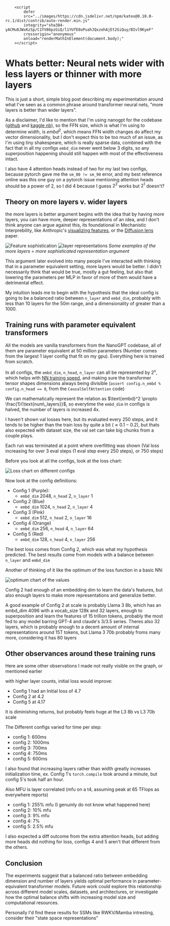 <script src="../images/https://cdn.jsdelivr.net/npm/katex@0.10.0-rc.1/dist/katex.min.js" integrity="sha384-483A6DwYfKeDa0Q52fJmxFXkcPCFfnXMoXblOkJ4JcA8zATN6Tm78UNL72AKk+0O" crossorigin="anonymous"></script>

        <script
            defer
            src="../images/https://cdn.jsdelivr.net/npm/katex@0.10.0-rc.1/dist/contrib/auto-render.min.js"
            integrity="sha384-yACMu8JWxKzSp/C1YV86pzGiQ/l1YUfE8oPuahJQxzehAjEt2GiQuy/BIvl9KyeF"
            crossorigin="anonymous"
            onload="renderMathInElement(document.body);"
        ></script>

# Whats better: Neural nets wider with less layers or thinner with more layers

This is just a short, simple blog post describing my experimentation around what I've seen as a common phrase around transformer neural nets, "more layers is better than wider layers".

As a disclaimer, I'd like to mention that I'm using nanogpt for the codebase ([github](https://github.com/VatsaDev/layersVdimension) and [kaggle nb](https://www.kaggle.com/code/vatsadev/layersexperiment)), so the FFN size, which is what I'm using to determine width, is $embd^2$, which means FFN width changes do affect my vector dimensionality, but I don't expect this to be too much of an issue, as I'm using tiny shakespeare, which is really sparse data, combined with the fact that in all my configs `embd_dim` never went below 3 digits, so any superposition happening should still happen with most of the effectiveness intact.

I also have 4 attention heads instead of two for my last two configs, because pytorch gave me the `sm_80 != sm_90` error, and my best reference online was this one guy on a pytorch issue mentioning attention heads should be a power of 2, so I did 4 because I guess $2^2$ works but $2^1$ doesn't?

## Theory on more layers v. wider layers

the more layers is better argument begins with the idea that by having more layers, you can have more, deeper representations of an idea, and I don't think anyone can argue against this, its foundational in Mechanistic Interprebility, like Anthropic's [visualizing features](https://distill.pub/2017/feature-visualization/), or the [Diffusion lens](https://arxiv.org/abs/2403.05846) paper.

![Feature sophistication](images/features.png)
![layer representations](images/layersDetail.png)
_Some examples of the more layers = more sophisticated representation argument_

This argument later evolved into many people I've interacted with thinking that in a parameter equivalent setting, more layers would be better. I didn't necessarily think that would be true, mostly a gut feeling, but also that lowering the parameters per MLP in favor of more of them would have a detrimental effect.

My intuition leads me to begin with the hypothesis that the ideal config is going to be a balanced ratio between `n_layer` and `embd_dim`, probably with less than 10 layers for the 50m range, and a dimensionality of greater than a 1000.

## Training runs with parameter equivalent transformers

All the models are vanilla transformers from the NanoGPT codebase, all of them are parameter equivalent at 50 million parameters (Number comes from the largest 1 layer config that fit on my gpu). Everything here is trained from scratch. 

In all configs, the `embd_dim`, `n_head`, `n_layer` can all be represented by $2^x$, which helps with [NN training speed](https://x.com/karpathy/status/1621578354024677377), and making sure the transformer tensor shapes dimensions always being divisible (`assert config.n_embd % config.n_head == 0`, from the `CausalSelfAttention` code)

We can mathematically represent the relation as $\text{embd}^2 \propto \frac{1}{\text{num\_layers}}$, so everytime the `embd_dim` in configs is halved, the number of layers is increased 4x.

I haven't shown val losses here, but its evaluated every 250 steps, and it tends to be higher than the train loss by quite a bit ($\approx 0.1-0.2$), but thats also expected with dataset size, the val set can take big chunks from a couple plays.

Each run was terminated at a point where overfitting was shown (Val loss increasing for over 3 eval steps (1 eval step every 250 steps), or 750 steps)

Before you look at all the configs, look at the loss chart:

![Loss chart on different configs](images/layersGraph.png)

Now look at the config definitions:

 - Config 1 (Purple):
     - `embd_dim` 2048, `n_head` 2, `n_layer` 1
 - Config 2 (Blue)
     - `embd_dim` 1024, `n_head` 2, `n_layer` 4
 - Config 3 (Pink)
     - `embd_dim` 512, `n_head` 2, `n_layer` 16
 - Config 4 (Orange)
     - `embd_dim` 256, `n_head` 4, `n_layer` 64
 - Config 5 (Red)
     - `embd_dim` 128, `n_head` 4, `n_layer` 256

The best loss comes from Config 2, which was what my hypothesis predicted. The best results come from models with a balance between `n_layer` and `embd_dim`

Another of thinking of it like the optimum of the loss function in a basic NN:

![optimum chart of the values](images/optimumGraph.png)

Config 2 had enough of an embedding dim to learn the data's features, but also enough layers to make more representations and generalize better.

A good example of Config 2 at scale is probably Llama 3 8b, which has an embd_dim 4096 with a vocab_size 128k and 32 layers, enough to superposition and learn the features of 15 trillion tokens, probably the most fed to any model barring GPT-4 and claude's 3/3.5 series. Theres also 32 layers, which is probably enough to a decent amount of internal representations around 15T tokens, but Llama 3 70b probably froms many more, considering it has 80 layers

## Other observances around these training runs

Here are some other observations I made not really visible on the graph, or mentioned earlier 

with higher layer counts, initial loss would improve:
 - Config 1 had an Initial loss of 4.7
 - Config 2 at 4.2
 - Config 5 at 4.17

It is diminishing returns, but probably feels huge at the L3 8b vs L3 70b scale

The Different configs varied for time per step:
 - config 1: 600ms
 - config 2: 1000ms
 - config 3: 700ms
 - config 4: 750ms
 - config 5: 600ms

I also found that increasing layers rather than width greatly increases initialization time, ex. Config 1's `torch.compile` took around a minute, but config 5's took half an hour. 

Also MFU is layer correlated (mfu on a t4, assuming peak at 65 TFlops as everywhere reports)
 - config 1: 255% mfu (I genuinly do not know what happened here)
 - config 2: 10% mfu
 - config 3: 9% mfu
 - config 4: 7%
 - config 5: 2.5% mfu


I also expected a diff outcome from the extra attention heads, but adding more heads did nothing for loss, configs 4 and 5 aren't that different from the others.

## Conclusion

The experiments suggest that a balanced ratio between embedding dimension and number of layers yields optimal performance in parameter-equivalent transformer models. Future work could explore this relationship across different model scales, datasets, and architectures, or investigate how the optimal balance shifts with increasing model size and computational resources.

Personally I'd find these results for SSMs like RWKV/Mamba intresting, consider their "state space representations"
